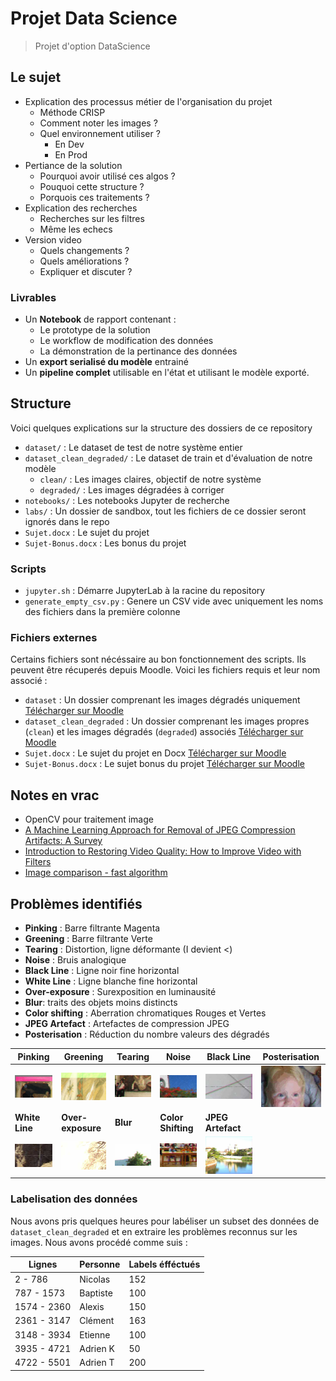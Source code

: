 # Projet Data Science

> Projet d'option DataScience

## Le sujet

* Explication des processus métier de l'organisation du projet
	* Méthode CRISP
	* Comment noter les images ?
	* Quel environnement utiliser ?
		* En Dev
		* En Prod
* Pertiance de la solution
	* Pourquoi avoir utilisé ces algos ?
	* Pouquoi cette structure ?
	* Porquois ces traitements ?
* Explication des recherches
	* Recherches sur les filtres
	* Même les echecs
* Version video
	* Quels changements ?
	* Quels améliorations ?
	* Expliquer et discuter ?

### Livrables

* Un **Notebook** de rapport contenant :
	* Le prototype de la solution
	* Le workflow de modification des données
	* La démonstration de la pertinance des données
* Un **export serialisé du modèle** entrainé
* Un **pipeline complet** utilisable en l'état et utilisant le modèle exporté.

## Structure

Voici quelques explications sur la structure des dossiers de ce repository

* `dataset/` : Le dataset de test de notre système entier
* `dataset_clean_degraded/` : Le dataset de train et d'évaluation de notre modèle
	* `clean/` : Les images claires, objectif de notre système
	* `degraded/` : Les images dégradées à corriger
* `notebooks/` : Les notebooks Jupyter de recherche
* `labs/` : Un dossier de sandbox, tout les fichiers de ce dossier seront ignorés dans le repo
* `Sujet.docx` : Le sujet du projet
* `Sujet-Bonus.docx` : Les bonus du projet

### Scripts

* `jupyter.sh` : Démarre JupyterLab à la racine du repository
* `generate_empty_csv.py` : Genere un CSV vide avec uniquement les noms des fichiers dans la première colonne

### Fichiers externes

Certains fichiers sont nécéssaire au bon fonctionnement des scripts.
Ils peuvent être récuperés depuis Moodle.
Voici les fichiers requis et leur nom associé : 

* `dataset` : Un dossier comprenant les images dégradés uniquement [Télécharger sur Moodle](https://moodle-ingenieurs.cesi.fr/mod/resource/view.php?id=3234)
* `dataset_clean_degraded` : Un dossier comprenant les images propres (`clean`) et les images dégradés (`degraded`) associés [Télécharger sur Moodle](https://moodle-ingenieurs.cesi.fr/mod/resource/view.php?id=3237)
* `Sujet.docx` : Le sujet du projet en Docx [Télécharger sur Moodle](https://moodle-ingenieurs.cesi.fr/mod/resource/view.php?id=3233)
* `Sujet-Bonus.docx` : Le sujet bonus du projet [Télécharger sur Moodle](https://moodle-ingenieurs.cesi.fr/mod/resource/view.php?id=3238)

## Notes en vrac

* OpenCV pour traitement image
* [A Machine Learning Approach for Removal of JPEG Compression Artifacts: A Survey](https://www.researchgate.net/publication/298801742_A_Machine_Learning_Approach_for_Removal_of_JPEG_Compression_Artifacts_A_Survey)
* [Introduction to Restoring Video Quality: How to Improve Video with Filters](http://www.digitalfaq.com/guides/video/introduction-restore-video.htm)
* [Image comparison - fast algorithm](https://stackoverflow.com/questions/843972/image-comparison-fast-algorithm)

## Problèmes identifiés

* **Pinking** : Barre filtrante Magenta
* **Greening** : Barre filtrante Verte
* **Tearing** : Distortion, ligne déformante (I devient <)
* **Noise** : Bruis analogique
* **Black Line** : Ligne noir fine horizontal
* **White Line** : Ligne blanche fine horizontal
* **Over-exposure** : Surexposition en luminausité
* **Blur**: traits des objets moins distincts
* **Color shifting** : Aberration chromatiques Rouges et Vertes
* **JPEG Artefact** : Artefactes de compression JPEG
* **Posterisation** : Réduction du nombre valeurs des dégradés

|Pinking|Greening|Tearing|Noise|Black Line|Posterisation|
|-------|--------|-------|-----|----------|---|
|![Pinking](examples/pinking.png)|![Greening](examples/greening.png)|![Tearing](examples/tearing.png)|![Noise](examples/noise.png)|![Black Line](examples/black-line.png)|![Posterisation](examples/posterisation.png)|
|**White Line**|**Over-exposure**|**Blur**|**Color Shifting**|**JPEG Artefact**|
|![White Line](examples/white-line.png)|![Over-exposure](examples/over-exposure.png)|![Blur](examples/blur.png)|![Color Shifting](examples/color-shifting.png)|![JPEG Artefact](examples/jpeg-artefact.png)|

### Labelisation des données

Nous avons pris quelques heures pour labéliser un subset des données de `dataset_clean_degraded` et en extraire les problèmes reconnus sur les images. Nous avons procédé comme suis : 

|Lignes|Personne|Labels éfféctués|
|------|--------|----------------|
|2 - 786|Nicolas|152|
|787 - 1573|Baptiste|100|
|1574 - 2360|Alexis|150|
|2361 - 3147|Clément|163|
|3148 - 3934|Etienne|100|
|3935 - 4721|Adrien K|50|
|4722 - 5501|Adrien T|200|
